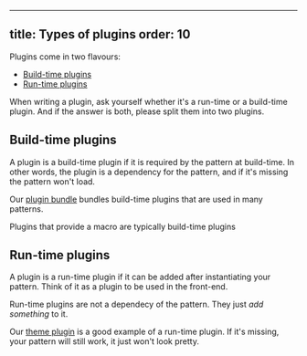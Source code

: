 ***

title: Types of plugins
order: 10
---------

Plugins come in two flavours:

*   [Build-time plugins](#build-time-plugins)
*   [Run-time plugins](#run-time-plugins)

When writing a plugin, ask yourself whether it's a run-time or a build-time plugin.
And if the answer is both, please split them into two plugins.

## Build-time plugins

A plugin is a build-time plugin if it is required by the pattern at build-time.
In other words, the plugin is a dependency for the pattern, and if it's missing
the pattern won't load.

<Tip>

Our [plugin bundle](/reference/plugins/bundle/) bundles build-time plugins that are used in many patterns.

</Tip>

<Note>Plugins that provide a macro are typically build-time plugins</Note>

## Run-time plugins

A plugin is a run-time plugin if it can be added after instantiating your pattern.
Think of it as a plugin to be used in the front-end.

Run-time plugins are not a dependecy of the pattern. They just *add something* to it.

Our [theme plugin](/reference/plugins/theme/) is a good example of a run-time plugin.
If it's missing, your pattern will still work, it just won't look pretty.
